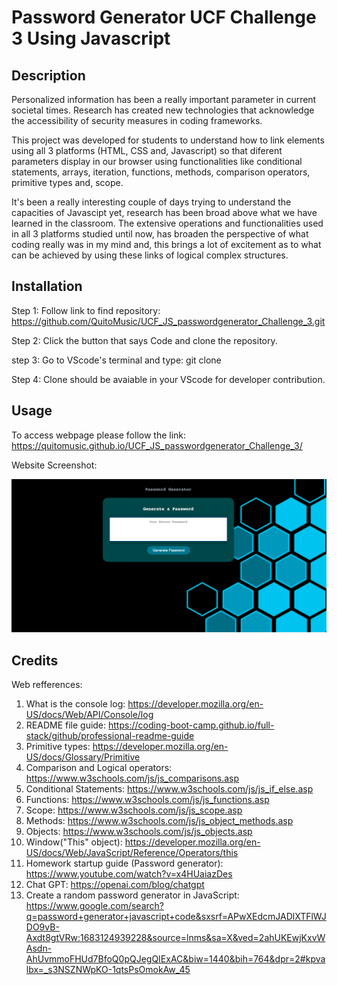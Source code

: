 # Password Generator UCF Challenge 3 Using Javascript

## Description

Personalized information has been a really important parameter in current societal times. Research has created new technologies that acknowledge the accessibility of security measures in coding frameworks.

This project was developed for students to understand how to link elements using all 3 platforms (HTML, CSS and, Javascript) so that diferent parameters display in our browser using functionalities like conditional statements, arrays, iteration, functions, methods, comparison operators, primitive types and, scope.

It's been a really interesting couple of days trying to understand the capacities of Javascipt yet, research has been broad above what we have learned in the classroom. The extensive operations and functionalities used in all 3 platforms studied until now, has broaden the perspective of what coding really was in my mind and, this brings a lot of excitement as to what can be achieved by using these links of logical complex structures.

## Installation

Step 1: Follow link to find repository:
https://github.com/QuitoMusic/UCF_JS_passwordgenerator_Challenge_3.git

Step 2: Click the button that says Code and clone the repository.

step 3: Go to VScode's terminal and type: git clone <Paste clone here>

Step 4: Clone should be avaiable in your VScode for developer contribution.

## Usage

To access webpage please follow the link:
https://quitomusic.github.io/UCF_JS_passwordgenerator_Challenge_3/

Website Screenshot:

![Password generator Webpage Screenshot](./Assets/images/PasswordGenerator.png)

## Credits

Web refferences:

1. What is the console log: https://developer.mozilla.org/en-US/docs/Web/API/Console/log
2. README file guide: https://coding-boot-camp.github.io/full-stack/github/professional-readme-guide
3. Primitive types: https://developer.mozilla.org/en-US/docs/Glossary/Primitive
4. Comparison and Logical operators: https://www.w3schools.com/js/js_comparisons.asp
5. Conditional Statements: https://www.w3schools.com/js/js_if_else.asp
6. Functions: https://www.w3schools.com/js/js_functions.asp
7. Scope: https://www.w3schools.com/js/js_scope.asp
8. Methods: https://www.w3schools.com/js/js_object_methods.asp
9. Objects: https://www.w3schools.com/js/js_objects.asp
10. Window("This" object): https://developer.mozilla.org/en-US/docs/Web/JavaScript/Reference/Operators/this
11. Homework startup guide (Password generator): https://www.youtube.com/watch?v=x4HUaiazDes
12. Chat GPT: https://openai.com/blog/chatgpt
13. Create a random password generator in JavaScript: https://www.google.com/search?q=password+generator+javascript+code&sxsrf=APwXEdcmJADlXTFlWJDO9vB-Axdt8gtVRw:1683124939228&source=lnms&sa=X&ved=2ahUKEwjKxvWAsdn-AhUvmmoFHUd7BfoQ0pQJegQIExAC&biw=1440&bih=764&dpr=2#kpvalbx=_s3NSZNWpKO-1qtsPsOmokAw_45

